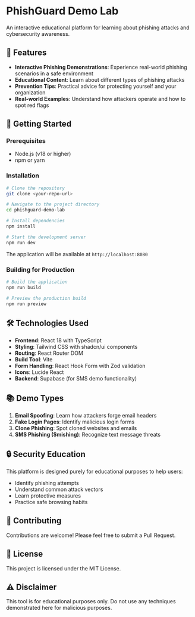 # PhishGuard Demo Lab

An interactive educational platform for learning about phishing attacks and cybersecurity awareness.

## 🎯 Features

- **Interactive Phishing Demonstrations**: Experience real-world phishing scenarios in a safe environment
- **Educational Content**: Learn about different types of phishing attacks
- **Prevention Tips**: Practical advice for protecting yourself and your organization
- **Real-world Examples**: Understand how attackers operate and how to spot red flags

## 🚀 Getting Started

### Prerequisites

- Node.js (v18 or higher)
- npm or yarn

### Installation

```bash
# Clone the repository
git clone <your-repo-url>

# Navigate to the project directory
cd phishguard-demo-lab

# Install dependencies
npm install

# Start the development server
npm run dev
```

The application will be available at `http://localhost:8080`

### Building for Production

```bash
# Build the application
npm run build

# Preview the production build
npm run preview
```

## 🛠️ Technologies Used

- **Frontend**: React 18 with TypeScript
- **Styling**: Tailwind CSS with shadcn/ui components
- **Routing**: React Router DOM
- **Build Tool**: Vite
- **Form Handling**: React Hook Form with Zod validation
- **Icons**: Lucide React
- **Backend**: Supabase (for SMS demo functionality)

## 📚 Demo Types

1. **Email Spoofing**: Learn how attackers forge email headers
2. **Fake Login Pages**: Identify malicious login forms
3. **Clone Phishing**: Spot cloned websites and emails
4. **SMS Phishing (Smishing)**: Recognize text message threats

## 🔒 Security Education

This platform is designed purely for educational purposes to help users:
- Identify phishing attempts
- Understand common attack vectors
- Learn protective measures
- Practice safe browsing habits

## 🤝 Contributing

Contributions are welcome! Please feel free to submit a Pull Request.

## 📄 License

This project is licensed under the MIT License.

## ⚠️ Disclaimer

This tool is for educational purposes only. Do not use any techniques demonstrated here for malicious purposes.

